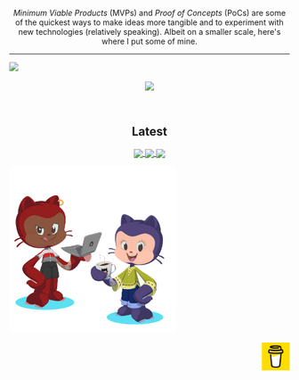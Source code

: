 <p align="center">
  <i>Minimum Viable Products</i> (MVPs) and <i>Proof of Concepts</i> (PoCs) are some of the quickest ways to make ideas more tangible and to experiment with new technologies (relatively speaking). Albeit on a smaller scale, here's where I put some of mine.
</p>
<p align="center">
  <hr />
  <a href="https://skillicons.dev">
    <img src="https://skillicons.dev/icons?i=vscode,idea,graphql,mysql,heroku,angular,azure,git,apollo,bootstrap,nodejs,react,docker,kubernetes,nestjs,gcp,express,netlify,jenkins,js,ts,nginx,jest,reactivex,sass,vue,webpack&perline=18" />
  </a>
</p>
<p align="center">
  <img align="center" src="https://github-readme-stats.vercel.app/api/top-langs/?username=peta-byte&theme=jolly&layout=compact" />
  </p>
<br />
<p>
  <h2 align="center">Latest</h2>
  <p align="center">
  <a href="https://github.com/peta-byte/write">
  <img align="center" src="https://github-readme-stats.vercel.app/api/pin/?username=peta-byte&repo=write&theme=jolly" />
  </a>
  <a href="https://github.com/peta-byte/loading-cards">
  <img align="center" src="https://github-readme-stats.vercel.app/api/pin/?username=peta-byte&repo=loading-cards&theme=jolly" />
  </a>
  <a href="https://github.com/peta-byte/ng-ionic-basics">
  <img align="center" src="https://github-readme-stats.vercel.app/api/pin/?username=peta-byte&repo=ng-ionic-basics&theme=jolly" />
  </a>
  <p> 
    <img height="300" src="https://github.com/peta-byte/peta-byte/blob/main/peta-octocats.png?raw=true" />
  </p>
   <p align="end">
    <a href="https://www.buymeacoffee.com/chepkorir">
      <img height="50" src="https://github.com/peta-byte/peta-byte/blob/main/bmc-logo-yellow.png?raw=true" />
    </a>
  </p>
  </p>
<br />
</p>

